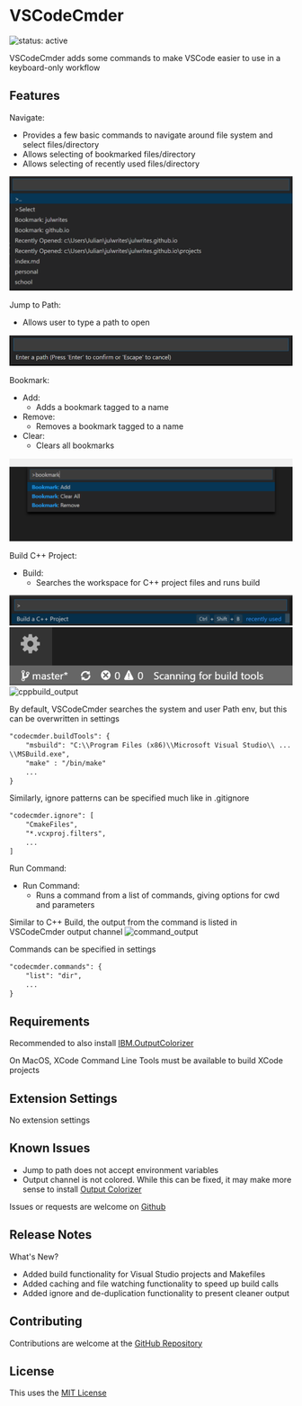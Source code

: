 # VSCodeCmder

![status: active](https://img.shields.io/badge/status-active-green.svg)

VSCodeCmder adds some commands to make VSCode easier to use in a keyboard-only workflow

## Features

Navigate:

-   Provides a few basic commands to navigate around file system and select files/directory
-   Allows selecting of bookmarked files/directory
-   Allows selecting of recently used files/directory

![Navigate](/images/Navigate.png)

Jump to Path:

-   Allows user to type a path to open

![Jump to Path](/images/Jump_to_Path.png)

Bookmark:

-   Add:
    -   Adds a bookmark tagged to a name
-   Remove:
    -   Removes a bookmark tagged to a name
-   Clear:
    -   Clears all bookmarks

![bookmarks](/images/Bookmarks.png)

Build C++ Project:

- Build:
    - Searches the workspace for C++ project files and runs build

![cppbuild_command](/images/CppBuild_Command.png)
![cppbuild_status](/images/CppBuild_StatusBar.png)
![cppbuild_output](/images/CppBuild_Output.png)

By default, VSCodeCmder searches the system and user Path env, but this can be overwritten in settings

```
"codecmder.buildTools": {
    "msbuild": "C:\\Program Files (x86)\\Microsoft Visual Studio\\ ... \\MSBuild.exe", 
    "make" : "/bin/make"
    ... 
}
```

Similarly, ignore patterns can be specified much like in .gitignore 

```
"codecmder.ignore": [
    "CmakeFiles", 
    "*.vcxproj.filters",
    ...
]
```

Run Command:

- Run Command:
    - Runs a command from a list of commands, giving options for cwd and parameters

Similar to C++ Build, the output from the command is listed in VSCodeCmder output channel
![command_output](/images/Command_Output.png)

Commands can be specified in settings

```
"codecmder.commands": {
    "list": "dir",
    ...
}
```

## Requirements

Recommended to also install [IBM.OutputColorizer](https://marketplace.visualstudio.com/items?itemName=IBM.output-colorizer)

On MacOS, XCode Command Line Tools must be available to build XCode projects

## Extension Settings

No extension settings

## Known Issues

-   Jump to path does not accept environment variables
-   Output channel is not colored. While this can be fixed, it may make more sense to install [Output Colorizer](https://marketplace.visualstudio.com/items?itemName=IBM.output-colorizer)

Issues or requests are welcome on [Github](https://github.com/julwrites/VSCode_Explorer)

## Release Notes

What's New?

-   Added build functionality for Visual Studio projects and Makefiles
-   Added caching and file watching functionality to speed up build calls
-   Added ignore and de-duplication functionality to present cleaner output

## Contributing

Contributions are welcome at the [GitHub Repository](https://github.com/julwrites/VSCode_Explorer)

## License

This uses the [MIT License](https://github.com/julwrites/VSCode_Explorer/blob/master/LICENSE)
